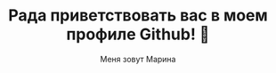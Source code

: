 <h1 align="center">Рада приветствовать вас в моем профиле Github! 👋 </h1>
<p align="center" font size ="20" >Меня зовут Марина </p>

<!--
**MarinaTaras/MarinaTaras** is a ✨ _special_ ✨ repository because its `README.md` (this file) appears on your GitHub profile.

Here are some ideas to get you started:

- 🔭 I’m currently working on ...
- 🌱 I’m currently learning ...
- 👯 I’m looking to collaborate on ...
- 🤔 I’m looking for help with ...
- 💬 Ask me about ...
- 📫 How to reach me: ...
- 😄 Pronouns: ...
- ⚡ Fun fact: ...
-->
